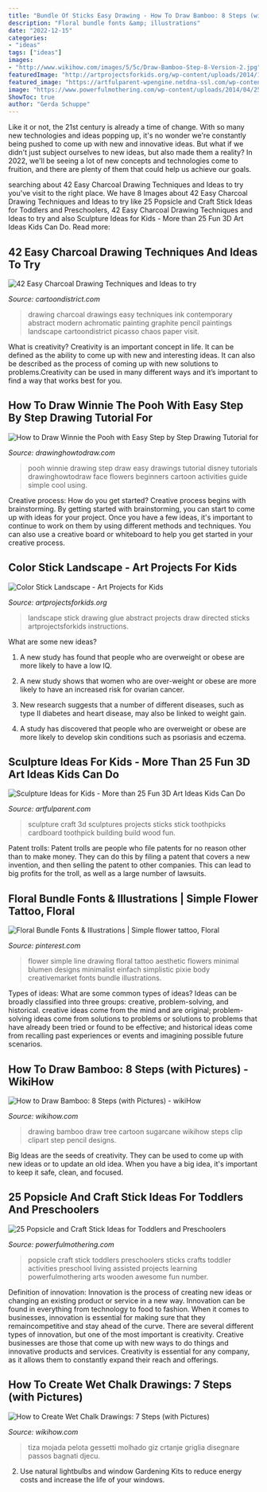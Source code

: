 ```yaml
---
title: "Bundle Of Sticks Easy Drawing - How To Draw Bamboo: 8 Steps (with Pictures)"
description: "Floral bundle fonts &amp; illustrations"
date: "2022-12-15"
categories:
- "ideas"
tags: ["ideas"]
images:
- "http://www.wikihow.com/images/5/5c/Draw-Bamboo-Step-8-Version-2.jpg"
featuredImage: "http://artprojectsforkids.org/wp-content/uploads/2014/12/Glue-and-Color-Sticks.jpg"
featured_image: "https://artfulparent-wpengine.netdna-ssl.com/wp-content/uploads/2014/02/Toothpick-and-Craft-Stick-Sculpture-Ideas-for-Kids.jpg"
image: "https://www.powerfulmothering.com/wp-content/uploads/2014/04/25-Popsicle-and-Craft-Stick-Ideas-for-Toddlers-and-Preschoolers-2.jpg"
ShowToc: true
author: "Gerda Schuppe"
---
```



Like it or not, the 21st century is already a time of change. With so many new technologies and ideas popping up, it's no wonder we're constantly being pushed to come up with new and innovative ideas. But what if we didn't just subject ourselves to new ideas, but also made them a reality? In 2022, we'll be seeing a lot of new concepts and technologies come to fruition, and there are plenty of them that could help us achieve our goals.

	

		
searching about 42 Easy Charcoal Drawing Techniques and Ideas to try you've visit to the right place. We have 8 Images about 42 Easy Charcoal Drawing Techniques and Ideas to try like 25 Popsicle and Craft Stick Ideas for Toddlers and Preschoolers, 42 Easy Charcoal Drawing Techniques and Ideas to try and also Sculpture Ideas for Kids - More than 25 Fun 3D Art Ideas Kids Can Do. Read more:
		
    
## 42 Easy Charcoal Drawing Techniques And Ideas To Try

<img loading=lazy src="http://www.cartoondistrict.com/wp-content/uploads/2017/07/Easy-Charcoal-Drawing-Techniques-and-Ideas-22.jpg" onerror="this.onerror=null;this.src='https://tse1.mm.bing.net/th?id=OIP.zqkrWWZPOoM7ycfUxWLYbQHaLL&amp;pid=15.1';" alt="42 Easy Charcoal Drawing Techniques and Ideas to try">

_Source: cartoondistrict.com_

>drawing charcoal drawings easy techniques ink contemporary abstract modern achromatic painting graphite pencil paintings landscape cartoondistrict picasso chaos paper visit. 

	

What is creativity?
Creativity is an important concept in life. It can be defined as the ability to come up with new and interesting ideas. It can also be described as the process of coming up with new solutions to problems.Creativity can be used in many different ways and it’s important to find a way that works best for you.

    
## How To Draw Winnie The Pooh With Easy Step By Step Drawing Tutorial For

<img loading=lazy src="https://www.drawinghowtodraw.com/stepbystepdrawinglessons/wp-content/uploads/2010/11/08-winnie-the-pooh.png" onerror="this.onerror=null;this.src='https://tse3.mm.bing.net/th?id=OIP.-1a00RZ4iqhAkY2aDo9_RQHaPs&amp;pid=15.1';" alt="How to Draw Winnie the Pooh with Easy Step by Step Drawing Tutorial for">

_Source: drawinghowtodraw.com_

>pooh winnie drawing step draw easy drawings tutorial disney tutorials drawinghowtodraw face flowers beginners cartoon activities guide simple cool using. 

	

Creative process: How do you get started?
Creative process begins with brainstorming. By getting started with brainstorming, you can start to come up with ideas for your project. Once you have a few ideas, it's important to continue to work on them by using different methods and techniques. You can also use a creative board or whiteboard to help you get started in your creative process.

    
## Color Stick Landscape - Art Projects For Kids

<img loading=lazy src="http://artprojectsforkids.org/wp-content/uploads/2014/12/Glue-and-Color-Sticks.jpg" onerror="this.onerror=null;this.src='https://tse3.mm.bing.net/th?id=OIP.YbpB4pZ99AmZi9Y9BKp39wHaJb&amp;pid=15.1';" alt="Color Stick Landscape - Art Projects for Kids">

_Source: artprojectsforkids.org_

>landscape stick drawing glue abstract projects draw directed sticks artprojectsforkids instructions. 

	

What are some new ideas?
1. A new study has found that people who are overweight or obese are more likely to have a low IQ.
2. A new study shows that women who are over-weight or obese are more likely to have an increased risk for ovarian cancer.

3. New research suggests that a number of different diseases, such as type II diabetes and heart disease, may also be linked to weight gain.

4. A study has discovered that people who are overweight or obese are more likely to develop skin conditions such as psoriasis and eczema.

    
## Sculpture Ideas For Kids - More Than 25 Fun 3D Art Ideas Kids Can Do

<img loading=lazy src="https://artfulparent-wpengine.netdna-ssl.com/wp-content/uploads/2014/02/Toothpick-and-Craft-Stick-Sculpture-Ideas-for-Kids.jpg" onerror="this.onerror=null;this.src='https://tse3.mm.bing.net/th?id=OIP.Y1ra0XZuNlUJMqIpDZTf-gHaDt&amp;pid=15.1';" alt="Sculpture Ideas for Kids - More than 25 Fun 3D Art Ideas Kids Can Do">

_Source: artfulparent.com_

>sculpture craft 3d sculptures projects sticks stick toothpicks cardboard toothpick building build wood fun. 

	

Patent trolls:
Patent trolls are people who file patents for no reason other than to make money. They can do this by filing a patent that covers a new invention, and then selling the patent to other companies. This can lead to big profits for the troll, as well as a large number of lawsuits.

    
## Floral Bundle Fonts &amp; Illustrations | Simple Flower Tattoo, Floral

<img loading=lazy src="https://i.pinimg.com/736x/45/ae/b3/45aeb3913c5cb287e34cea63953f1620.jpg" onerror="this.onerror=null;this.src='https://tse3.mm.bing.net/th?id=OIP.hexWuepEaLZG_hXtm2NhWQHaKE&amp;pid=15.1';" alt="Floral Bundle Fonts &amp; Illustrations | Simple flower tattoo, Floral">

_Source: pinterest.com_

>flower simple line drawing floral tattoo aesthetic flowers minimal blumen designs minimalist einfach simplistic pixie body creativemarket fonts bundle illustrations. 

	

Types of ideas: What are some common types of ideas?
Ideas can be broadly classified into three groups: creative, problem-solving, and historical. creative ideas come from the mind and are original; problem-solving ideas come from solutions to problems or solutions to problems that have already been tried or found to be effective; and historical ideas come from recalling past experiences or events and imagining possible future scenarios.

    
## How To Draw Bamboo: 8 Steps (with Pictures) - WikiHow

<img loading=lazy src="http://www.wikihow.com/images/5/5c/Draw-Bamboo-Step-8-Version-2.jpg" onerror="this.onerror=null;this.src='https://tse2.mm.bing.net/th?id=OIP.iWlacfjkMKBXX5CX035rMgHaFj&amp;pid=15.1';" alt="How to Draw Bamboo: 8 Steps (with Pictures) - wikiHow">

_Source: wikihow.com_

>drawing bamboo draw tree cartoon sugarcane wikihow steps clip clipart step pencil designs. 

	

Big Ideas are the seeds of creativity. They can be used to come up with new ideas or to update an old idea. When you have a big idea, it's important to keep it safe, clean, and focused.

    
## 25 Popsicle And Craft Stick Ideas For Toddlers And Preschoolers

<img loading=lazy src="https://www.powerfulmothering.com/wp-content/uploads/2014/04/25-Popsicle-and-Craft-Stick-Ideas-for-Toddlers-and-Preschoolers-2.jpg" onerror="this.onerror=null;this.src='https://tse2.mm.bing.net/th?id=OIP.USQMGKiFATJMEYfOvjguGwHaLZ&amp;pid=15.1';" alt="25 Popsicle and Craft Stick Ideas for Toddlers and Preschoolers">

_Source: powerfulmothering.com_

>popsicle craft stick toddlers preschoolers sticks crafts toddler activities preschool living assisted projects learning powerfulmothering arts wooden awesome fun number. 

	

Definition of innovation:
Innovation is the process of creating new ideas or changing an existing product or service in a new way. Innovation can be found in everything from technology to food to fashion. When it comes to businesses, innovation is essential for making sure that they remaincompetitive and stay ahead of the curve. There are several different types of innovation, but one of the most important is creativity. Creative businesses are those that come up with new ways to do things and innovative products and services. Creativity is essential for any company, as it allows them to constantly expand their reach and offerings.

    
## How To Create Wet Chalk Drawings: 7 Steps (with Pictures)

<img loading=lazy src="https://www.wikihow.com/images/0/01/Create-Wet-Chalk-Drawings-Step-7.jpg" onerror="this.onerror=null;this.src='https://tse4.mm.bing.net/th?id=OIP.05DzpEZq1mnybl2nb0DgFAHaE7&amp;pid=15.1';" alt="How to Create Wet Chalk Drawings: 7 Steps (with Pictures)">

_Source: wikihow.com_

>tiza mojada pelota gessetti molhado giz crtanje griglia disegnare passos bagnati djecu. 

	

2. Use natural lightbulbs and window Gardening Kits to reduce energy costs and increase the life of your windows.

